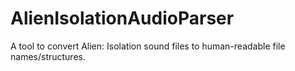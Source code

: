 # AlienIsolationAudioParser
A tool to convert Alien: Isolation sound files to human-readable file names/structures.
